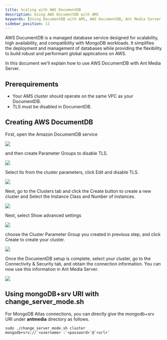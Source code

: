 ```yaml
---
title: Scaling with AWS DocumentDB
description: Using AWS DocumentDB with AMS
keywords: [Using DocumentDB with AMS, AWS DocumentDB, Ant Media Server Documentation, Ant Media Server Tutorials]
sidebar_position: 11
---
```


AWS DocumentDB is a managed database service designed for scalability, high availability, and compatibility with MongoDB workloads. It simplifies the deployment and management of databases while providing the flexibility to build robust and performant global applications on AWS.

In this document we'll explain how to use AWS DocumentDB with Ant Media Server.

Prerequirements
---------------------------------
- Your AMS cluster should operate on the same VPC as your DocumentDB.
- TLS must be disabled in DocumentDB.

Creating AWS DocumentDB
---------------------------------

First, open the Amazon DocumentDB service 

![](@site/static/img/aws-documentdb/aws-documentdb-1.png)

and then create Parameter Groups to disable TLS.

![](@site/static/img/aws-documentdb/aws-documentdb-2.png)

Select tls from the cluster parameters, click Edit and disable TLS.

![](@site/static/img/aws-documentdb/aws-documentdb-3.png)


Next, go to the Clusters tab and click the Create button to create a new cluster and Select the Instance Class and Number of instances.

![](@site/static/img/aws-documentdb/aws-documentdb-4.png)

Next, select Show advanced settings

![](@site/static/img/aws-documentdb/aws-documentdb-5.png)

choose the Cluster Parameter Group you created in previous step, and click Create to create your cluster.

![](@site/static/img/aws-documentdb/aws-documentdb-6.png)

Once the DocumentDB setup is complete, select your cluster, go to the Connectivity & Security tab, and obtain the connection information. You can now use this information in Ant Media Server.

![](@site/static/img/aws-documentdb/aws-documentdb-7.png)


Using mongoDB+srv URI with change\_server\_mode.sh
--------------------------------------------------

For MongoDB Atlas connections, you can directly give the mongodb+srv URI under **antmedia** directory as follows.

    sudo ./change_server_mode.sh cluster mongodb+srv://`<username>`:`<password>`@`<url>`
